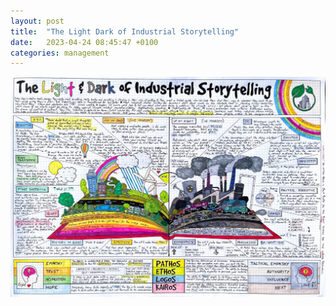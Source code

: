 ```yaml
---
layout: post
title:  "The Light Dark of Industrial Storytelling"
date:   2023-04-24 08:45:47 +0100
categories: management  
---
```


![image](/assets/images/The_Light_Dark_of_Industrial_Storytelling.jpeg)